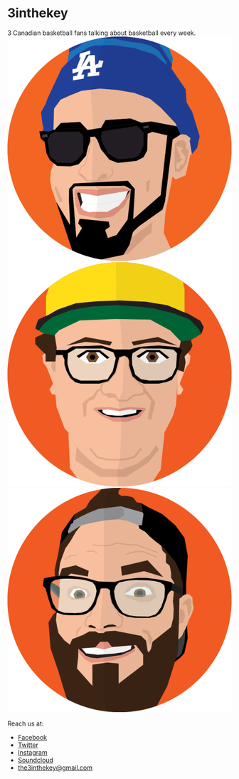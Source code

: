 # 3inthekey

3 Canadian basketball fans talking about basketball every week.
![Elias El-Zein, Host](images/elias-01.png)
![Will Macklin, Host](images/will-01.png)
![Dave Tripp, Host](images/dave-01.png)

Reach us at:

- [Facebook](https://www.facebook.com/ThreeInTheKey/)
- [Twitter](https://twitter.com/Basketpod)
- [Instagram](https://www.instagram.com/the3inthekey/)
- [Soundcloud](https://soundcloud.com/3-in-the-key-585505598)
- [the3inthekey@gmail.com](mailto:the3inthekey@gmail.com)